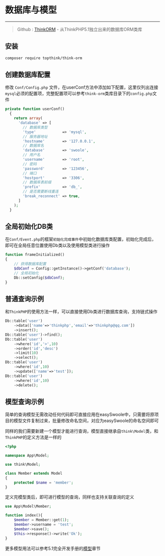 # 数据库与模型

------

> Github : [ThinkORM](https://github.com/top-think/think-orm) - 从ThinkPHP5.1独立出来的数据库ORM类库

安装
------

```bash
composer require topthink/think-orm
```

创建数据库配置
------

修改 `Conf/Config.php` 文件，在userConf方法中添加如下配置，这里仅列出连接`mysql`必须的配置项，完整配置项可以参考`think-orm`类库目录下的`config.php`文件

```php
private function userConf()
  {
    return array(
      'database' => [
        // 数据库类型
        'type'            => 'mysql',
        // 服务器地址
        'hostname'        => '127.0.0.1',
        // 数据库名
        'database'        => 'swoole',
        // 用户名
        'username'        => 'root',
        // 密码
        'password'        => '123456',
        // 端口
        'hostport'        => '3306',
        // 数据库表前缀
        'prefix'          => 'db_',
        // 是否需要断线重连
        'break_reconnect' => true,
      ]
    );
  }
```

全局初始化DB类
------

在`Conf/Event.php`的框架`初始化完成事件`中初始化数据库类配置，初始化完成后，即可在全局任意位置使用Db类以及使用模型类进行操作

```php
function frameInitialized()
{
    // 获得数据库配置
    $dbConf = Config::getInstance()->getConf('database');
    // 全局初始化
    Db::setConfig($dbConf);
}
```

普通查询示例
------

和`ThinkPHP`的使用方法一样，可以直接使用Db类进行数据库查询，支持链式操作

```php
Db::table('user')
	->data(['name'=>'thinkphp','email'=>'thinkphp@qq.com'])
	->insert();	
Db::table('user')->find();
Db::table('user')
	->where('id','>',10)
	->order('id','desc')
	->limit(10)
	->select();
Db::table('user')
	->where('id',10)
	->update(['name'=>'test']);	
Db::table('user')
	->where('id',10)
	->delete();
```

模型查询示例
------

简单的查询模型无需改动任何代码即可直接应用在easySwoole中，只需要将原项目的模型文件复制过来，批量修改命名空间，对应为easySwoole的命名空间即可

同样的我们需要新建一个模型才能进行查询，模型直接继承自`think\Model`类，和`ThinkPHP`的定义方法是一样的

```php
<?php

namespace App\Model;

use think\Model;

class Member extends Model
{
    protected $name = 'member';
}
```

定义完模型类后，即可进行模型的查询，同样也支持关联查询的定义

```php
use App\Model\Member;

function index(){
    $member = Member::get(1);
    $member->username = 'test';
    $member->save();
    $this->response()->write('Ok');
}
```

更多模型用法可以参考5.1完全开发手册的[模型](https://www.kancloud.cn/manual/thinkphp5_1/354041)章节